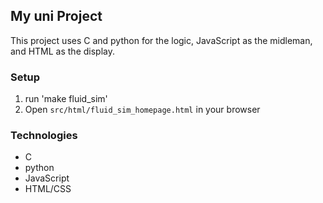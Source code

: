 ## My uni Project

This project uses C and python for the logic, JavaScript as the midleman, and HTML as the display.

### Setup
1. run 'make fluid_sim'
2. Open `src/html/fluid_sim_homepage.html` in your browser

### Technologies
- C
- python
- JavaScript
- HTML/CSS

